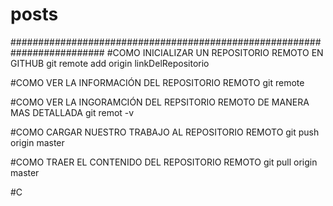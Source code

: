 # posts

#########################################################################
#COMO INICIALIZAR UN REPOSITORIO REMOTO EN GITHUB
        git remote add origin linkDelRepositorio

#COMO VER LA INFORMACIÓN DEL REPOSITORIO REMOTO
        git remote

#COMO VER LA INGORAMCIÓN DEL REPSITORIO REMOTO DE MANERA MAS DETALLADA
        git remot -v

#COMO CARGAR NUESTRO TRABAJO AL REPOSITORIO REMOTO
        git push origin master

#COMO TRAER EL CONTENIDO DEL REPOSITORIO REMOTO
        git pull origin master

#C

